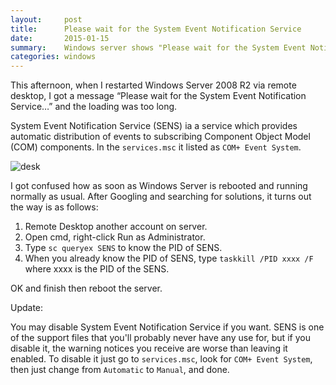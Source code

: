 ```yaml
---
layout:     post
title:      Please wait for the System Event Notification Service
date:       2015-01-15
summary:    Windows server shows "Please wait for the System Event Notification Service"
categories: windows
---
```


This afternoon, when I restarted Windows Server 2008 R2 via remote desktop, I got a message “Please wait for the System Event Notification Service…” and the loading was too long.

System Event Notification Service (SENS) ia a service which provides automatic distribution of events to subscribing Component Object Model (COM) components. In the `services.msc` it listed as `COM+ Event System`.

![desk](http://sapikuda.com/images/posts/2015-01-15-please-wait-for-the-system-event-notification-service/Please-wait-for-the-System-Event-Notification-Service-Ebuggi.png)

I got confused how as soon as Windows Server is rebooted and running normally as usual. After Googling and searching for solutions, it turns out the way is as follows:

1. Remote Desktop another account on server.
2. Open cmd, right-click Run as Administrator.
3. Type `sc queryex SENS` to know the PID of SENS.
4. When you already know the PID of SENS, type `taskkill /PID xxxx /F` where xxxx is the PID of the SENS.

OK and finish then reboot the server.

Update:

You may disable System Event Notification Service if you want. SENS is one of the support files that you'll probably never have any use for, but if you disable it, the warning notices you receive are worse than leaving it enabled. To disable it just go to `services.msc`, look for `COM+ Event System`, then just change from `Automatic` to `Manual`, and done.